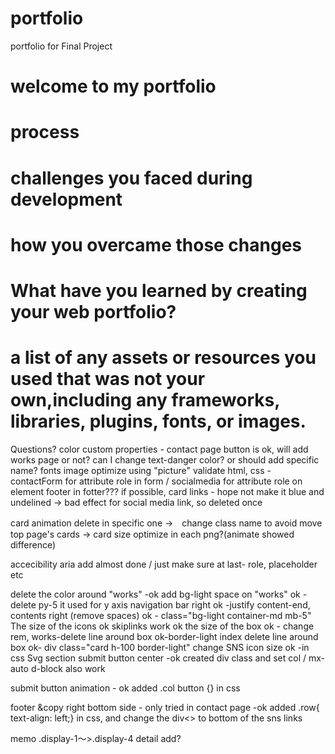 # portfolio
portfolio for Final Project

# welcome to my portfolio

# process 

# challenges you faced during development
# how you overcame those changes

# What have you learned by creating your web portfolio? 

# a list of any assets or resources you used that was not your own,including any frameworks, libraries, plugins, fonts, or images. 


Questions?
color custom properties - contact page button is ok, will add works page or not? can I change text-danger color? or should add specific name? 
fonts
image optimize using "picture"
validate html, css -  contactForm for attribute role in form /  socialmedia for attribute role on element footer in fotter??? 
if possible, card links - hope not make it blue and undelined  → bad effect for social media link, so deleted once

card animation delete in specific one →　change class name to avoid move top page's cards
→ card size optimize in each png?(animate showed difference)


accecibility aria add almost done / just make sure at last- role, placeholder etc

delete the color around "works" -ok add bg-light
space on "works" ok - delete py-5 it used for y axis
navigation bar right ok -justify content-end, contents right (remove spaces) ok - class="bg-light container-md mb-5"
The size of the icons ok
skiplinks work ok
the size of the box ok - change rem, 
works-delete line around box ok-border-light
index delete line around box ok- div class="card h-100 border-light"
change SNS icon size ok -in css Svg section
submit button center -ok  created div class and set col / mx-auto d-block also work

submit button animation - ok added  .col button {} in css

footer &copy right bottom side - only tried in contact page -ok  added .row{ text-align: left;} in css, and change the div<> to bottom of the sns links


memo
.display-1～>.display-4 
detail add?
